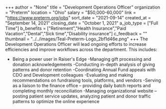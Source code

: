 +++
author = "None"
title = "Development Operations Officer"
organization = "Preterm"
location = "Ohio"
salary = "$50,000-60,000"
link = "https://www.preterm.org/jobs"
sort_date = "2021-09-14"
created_at = "September 14, 2021"
closing_date = "October 1, 2021"
a_job_type = ["Full Time"]
b_benefits = ["Retirement","Health Insurance","Paid Vacation","Dental","Sick time","Disability insurance"]
c_feedback = ""
thumbnail = "../../images/Teal-Preterm-Logo_2bf1d46e.png"
+++
The Development Operations Officer will lead ongoing efforts to increase efficiencies and improve workflows across the department. This includes:
- Being a power user in Raiser's Edge
-Managing gift processing and donation acknowledgements
-Conducting in-depth analysis of giving patterns and donor retention
-Coordinating Annual Fund appeals with CDO and Development colleagues
-Evaluating and making recommendations on fundraising tools, platforms, and vendors -Serving as a liaison to the finance office – providing daily batch reports and completing monthly reconciliation
-Managing organizational website – posting patient service updates, analyzing patient and donor traffic patterns to optimize the online experience